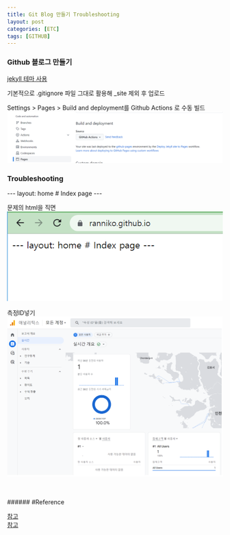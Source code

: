 ```yaml
---
title: Git Blog 만들기 Troubleshooting
layout: post
categories: [ETC]
tags: [GITHUB]
---
```


### Github 블로그 만들기

[jekyll 테마 사용](https://github.com/cotes2020/jekyll-theme-chirpy)

기본적으로 .gitignore 파일 그대로 활용해 _site 제외 후 업로드  

Settings > Pages > Build and deployment를 Github Actions 로 수동 빌드  
![etc_github_01](/assets/img/etc_github_01.png)

### Troubleshooting

--- layout: home # Index page ---  
  
문제의 html을 직면  
![etc_github_00](/assets/img/etc_github_00.png)

측정ID넣기  
![etc_github_02](/assets/img/etc_github_02.png)  

<br>
<br>
###### #Reference

[참고](https://github.com/cotes2020/jekyll-theme-chirpy/issues/628)<br>
[참고](https://inasie.github.io/it%EC%9D%BC%EB%B0%98/1/)

